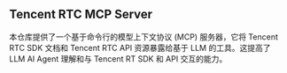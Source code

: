 ## Tencent RTC MCP Server

本仓库提供了一个基于命令行的模型上下文协议 (MCP) 服务器，它将 Tencent RTC SDK 文档和 Tencent RTC API 资源暴露给基于 LLM 的工具。这提高了 LLM AI Agent 理解和与 Tencent RT SDK 和 API 交互的能力。
